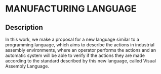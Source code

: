 # MANUFACTURING LANGUAGE

## Description
In this work, we make a proposal for a new language similar to a programming language, which aims to describe the actions in industrial assembly environments, where an operator performs the actions and an automatic system will be able to verify if the actions they are made according to the standard described by this new language, called Visual Assembly Language.
